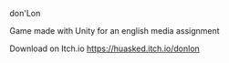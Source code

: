 don'Lon

Game made with Unity for an english media assignment

Download on Itch.io
https://huasked.itch.io/donlon
